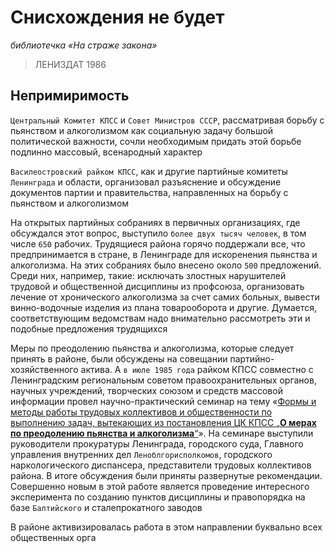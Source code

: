 # Снисхождения не будет
*библиотечка «На страже закона»*
> ЛЕНИЗДАТ 1986

## Непримиримость

`Центральный Комитет КПСС` и `Совет Министров СССР`, рассматривая борьбу с пьянством и алкоголизмом как социальную задачу большой политической важности, сочли необходимым придать этой борьбе подлинно массовый, всенародный характер

`Василеостровский райком КПСС`, как и другие партийные комитеты `Ленинграда` и области, организовал разъяснение и обсуждение документов партии и правительства, направленных на борьбу с пьянством и алкоголизмом

На открытых партийных собраниях в первичных организациях, где обсуждался этот вопрос, выступило `более двух тысяч человек`, в том числе `650` рабочих. Трудящиеся района горячо поддержали все, что предпринимается в стране, в Ленинграде для искоренения пьянства и алкоголизма. На этих собраниях было внесено около `500` предложений. Среди них, например, такие: исключать злостных нарушителей трудовой и общественной дисциплины из профсоюза, организовать лечение от хронического алкоголизма за счет самих больных, вывести винно-водочные изделия из плана товарооборота и другие. Думается, соответствующим ведомствам надо внимательно рассмотреть эти и подобные предложения трудящихся

Меры по преодолению пьянства и алкоголизма, которые следует принять в районе, были обсуждены на совещании партийно-хозяйственного актива. А `в июле 1985 года` райком КПСС совместно с Ленинградским региональным советом правоохранительных органов, научных учреждений, творческих союзом и средств массовой информации провел научно-практический семинар на тему «<u>Формы и методы работы трудовых коллективов и общественности по выполнению задач, вытекающих из постановления ЦК КПСС „**О мерах по преодолению пьянства и алкоголизма**“</u>». На семинаре выступили руководители прокуратуры Ленинграда, городского суда, Главного управления внутренних дел `Леноблгорисполкомов`, городского наркологического диспансера, представители трудовых коллективов района. В итоге обсуждения были приняты развернутые рекомендации. Совершенно новым в этой работе является проведение интересного эксперимента по созданию пунктов дисциплины и правопорядка на базе `Балтийского` и сталепрокатного заводов

В районе активизировалась работа в этом направлении буквально всех общественных орга